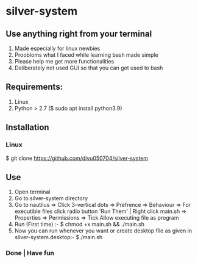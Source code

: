 # silver-system
## Use anything right from your terminal
1. Made especially for linux newbies
2. Proobloms what I faced while learning bash made simple
3. Please help me get more functionalities
4. Deliberately not used GUI so that you can get used to bash

## Requirements:
1. Linux
2. Python > 2.7 ($ sudo apt install python3.9)
## Installation
### Linux
$ git clone https://github.com/divu050704/silver-system
## Use 
1. Open terminal
2. Go to silver-system directory
3. Go to nautilus => Click 3-vertical dots => Prefrence => Behaviour => For executible files click radio button 'Run Them' | Right click main.sh => Properties => Permissions => Tick Allow executing file as program
4. Run (First time) :- $ chmod +x main.sh && ./main.sh
5. Now you can run whenever you want or create desktop file as given in silver-system.desktop:- $./main.sh
### Done | Have fun 
